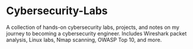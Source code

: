 # Cybersecurity-Labs
A collection of hands-on cybersecurity labs, projects, and notes on my journey to becoming a cybersecurity engineer. Includes Wireshark packet analysis, Linux labs, Nmap scanning, OWASP Top 10, and more.
